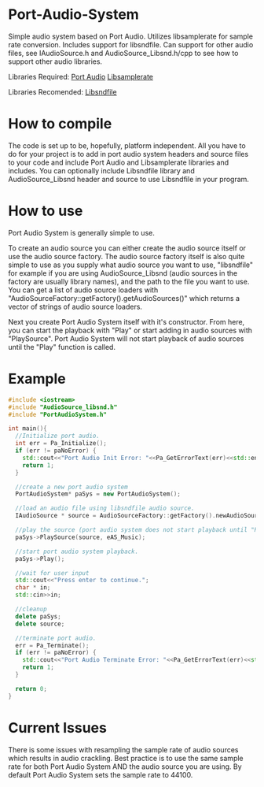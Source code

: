 # Port-Audio-System
Simple audio system based on Port Audio.
Utilizes libsamplerate for sample rate conversion.
Includes support for libsndfile.
Can support for other audio files, see IAudioSource.h and AudioSource_Libsnd.h/cpp to see how to support other audio libraries.

Libraries Required:
[Port Audio](http://www.portaudio.com/)
[Libsamplerate](http://www.mega-nerd.com/SRC/)

Libraries Recomended:
[Libsndfile](http://www.mega-nerd.com/libsndfile/)

# How to compile
The code is set up to be, hopefully, platform independent.  All you have to do for your project is to add in port audio system headers and source files to your code and include Port Audio and Libsamplerate libraries and includes.  You can optionally include Libsndfile library and AudioSource_Libsnd header and source to use Libsndfile in your program.

# How to use
Port Audio System is generally simple to use.

To create an audio source you can either create the audio source itself or use the audio source factory.
The audio source factory itself is also quite simple to use as you supply what audio source you want to use, "libsndfile" for example if you are using AudioSource_Libsnd (audio sources in the factory are usually library names), and the path to the file you want to use.
You can get a list of audio source loaders with "AudioSourceFactory::getFactory().getAudioSources()" which returns a vector of strings of audio source loaders.

Next you create Port Audio System itself with it's constructor.  From here, you can start the playback with "Play" or start adding in audio sources with "PlaySource". Port Audio System will not start playback of audio sources until the "Play" function is called.

# Example
```C++
#include <iostream>
#include "AudioSource_libsnd.h"
#include "PortAudioSystem.h"

int main(){
  //Initialize port audio.
  int err = Pa_Initialize();
  if (err != paNoError) {
    std::cout<<"Port Audio Init Error: "<<Pa_GetErrorText(err)<<std::endl;
    return 1;
  }

  //create a new port audio system
  PortAudioSystem* paSys = new PortAudioSystem();

  //load an audio file using libsndfile audio source.
  IAudioSource * source = AudioSourceFactory::getFactory().newAudioSource("libsndfile", "test.ogg")

  //play the source (port audio system does not start playback until "Play" is called).
  paSys->PlaySource(source, eAS_Music);

  //start port audio system playback.
  paSys->Play();

  //wait for user input
  std::cout<<"Press enter to continue.";
  char * in;
  std::cin>>in;

  //cleanup
  delete paSys;
  delete source;

  //terminate port audio.
  err = Pa_Terminate();
  if (err != paNoError) {
    std::cout<<"Port Audio Terminate Error: "<<Pa_GetErrorText(err)<<std::endl;
    return 1;
  }

  return 0;
}
```

# Current Issues
There is some issues with resampling the sample rate of audio sources which results in audio crackling.  Best practice is to use the same sample rate for both Port Audio System AND the audio source you are using.  By default Port Audio System sets the sample rate to 44100.
